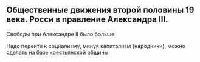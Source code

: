 ## Общественные движения второй половины 19 века. Росси в правление Александра III. 

Свободы при Александре II было больше 


Надо перейти к социализму, минуя капитализм (народники), можно сделать на базе крестьянской общины. 
